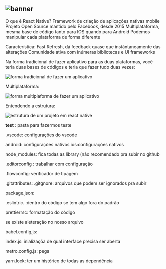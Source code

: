 ![banner](https://user-images.githubusercontent.com/74930052/133925699-c411ea4a-3a9d-4616-b49d-95b3f03c25b2.png)
----

O que é React Native?
    Framework de criação de aplicações nativas mobile
    Projeto Open Source mantido pelo Facebook, desde 2015
    Multiplataforma, mesma base de código tanto para IOS quando para Android
    Podemos manipular cada plataforma de forma diferente

Característica:
    Fast Refresh, dá feedback quase que instântaneamente das alterações
    Comunidade ativa com inúmeras bibliotecas e UI frameworks

Na forma tradicional de fazer aplicativo para as duas plataformas, você teria duas bases de códigos e teria que fazer tudo duas vezes: 

![forma tradicional de fazer um aplicativo](https://user-images.githubusercontent.com/74930052/133925777-c0c7e9b7-6d56-4060-9834-eda7d25f9167.png)

Multiplataforma:

![forma multiplaforma de fazer um aplicativo](https://user-images.githubusercontent.com/74930052/133925847-9cc7999a-4b29-4856-87ca-6a092c215d9b.png)



Entendendo a estrutura:

![estrutura de um projeto em react native](https://user-images.githubusercontent.com/74930052/133926360-1a6eb614-b2b4-427d-8335-e6d49e4fc4c5.png)


__test__ : pasta para fazermos teste

.vscode: configurações do vscode 

android: configurações nativos
ios:configurações nativos

node_modules: fica todas as library (não recomendado pra subir no github

.editorconfig : trabalhar com configuração

.flowconfig: verificador de tipagem

.gitattributes:
.gitgnore: arquivos que podem ser ignorados pra subir

package.json:


.eslintric. :dentro do código se tem algo fora do padrão

prettierrsc: formatação do código

se existe aleteração no nosso arquivo

babel.config,js:

index.js: inializaçõa de qual interface precisa ser aberta

metro.config.js: pega 

yarn.lock: ter um histórico de todas as dependência 
